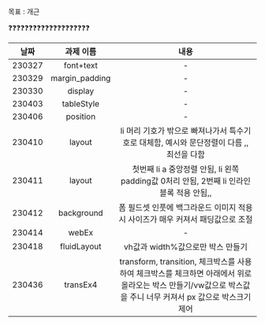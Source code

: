 목표 : 개근

:question::question::question::question::question::question::question::question::question::question::question::question::question::question::question::question::question::question::question::question:

날짜 | 과제 이름 | 내용
| :---:  |      :---:     | :---: |
| 230327 | font+text      | -     |
| 230329 | margin_padding | -     |
| 230330 | display        | -     |
| 230403 | tableStyle     | -     |
| 230406 | position       | -     |
| 230410 | layout         | li 머리 기호가 밖으로 빠져나가서 특수기호로 대체함, 예시와 문단정렬이 다름 ,, 최선을 다함|
| 230411 | layout         | 첫번째 li a 중앙정렬 안됨, li 왼쪽 padding값 0처리 안됨, 2번째 li 인라인블록 적용 안됨,,|
| 230412 | background     |폼 필드셋 인풋에 백그라운드 이미지 적용시 사이즈가 매우 커져서 패딩값으로 조절|
| 230414 | webEx          |-       |
| 230418 | fluidLayout    |vh값과 width%값으로만 박스 만들기|
| 230436 | transEx4       |transform, transition, 체크박스를 사용하여 체크박스를 체크하면 아래에서 위로 올라오는 박스 만들기/vw값으로 박스값을 주니 너무 커져서 px 값으로 박스크기 제어|
